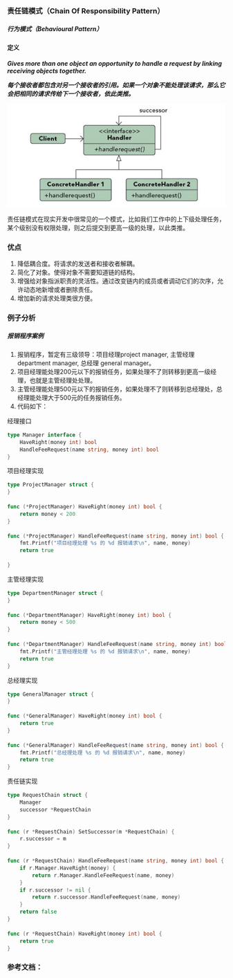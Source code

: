 ### 责任链模式（Chain Of Responsibility Pattern）
         
##### 行为模式（Behavioural Pattern）

#### 定义

***Gives more than one object an opportunity to handle a request by linking receiving objects together.***

***每个接收者都包含对另一个接收者的引用。如果一个对象不能处理该请求，那么它会把相同的请求传给下一个接收者，依此类推。***

![Chain_Of_Responsibility Pattern UML](https://github.com/nox60/go-design-pattern/blob/master/images/chain_of_responsibility_pattern.png)

责任链模式在现实开发中很常见的一个模式，比如我们工作中的上下级处理任务，某个级别没有权限处理，则之后提交到更高一级的处理，以此类推。

### 优点
1. 降低耦合度。将请求的发送者和接收者解耦。 
2. 简化了对象。使得对象不需要知道链的结构。 
3. 增强给对象指派职责的灵活性。通过改变链内的成员或者调动它们的次序，允许动态地新增或者删除责任。 
4. 增加新的请求处理类很方便。

### 例子分析

##### 报销程序案例
1. 报销程序，暂定有三级领导：项目经理project manager, 主管经理 department manager, 总经理 general manager。
2. 项目经理能处理200元以下的报销任务，如果处理不了则转移到更高一级经理，也就是主管经理处处理。
3. 主管经理能处理500元以下的报销任务，如果处理不了则转移到总经理处，总经理能处理大于500元的任务报销任务。
4. 代码如下：

经理接口
```go
type Manager interface {
	HaveRight(money int) bool
	HandleFeeRequest(name string, money int) bool
}
```

项目经理实现
```go
type ProjectManager struct {
}

func (*ProjectManager) HaveRight(money int) bool {
	return money < 200
}

func (*ProjectManager) HandleFeeRequest(name string, money int) bool {
	fmt.Printf("项目经理处理 %s 的 %d 报销请求\n", name, money)
	return true

}
```

主管经理实现
```go
type DepartmentManager struct {
}

func (*DepartmentManager) HaveRight(money int) bool {
	return money < 500
}

func (*DepartmentManager) HandleFeeRequest(name string, money int) bool {
	fmt.Printf("主管经理处理 %s 的 %d 报销请求\n", name, money)
	return true
}
```

总经理实现
```go
type GeneralManager struct {
}

func (*GeneralManager) HaveRight(money int) bool {
	return true
}

func (*GeneralManager) HandleFeeRequest(name string, money int) bool {
	fmt.Printf("总经理处理 %s 的 %d 报销请求\n", name, money)
	return true
}
```

责任链实现
```go
type RequestChain struct {
	Manager
	successor *RequestChain
}

func (r *RequestChain) SetSuccessor(m *RequestChain) {
	r.successor = m
}

func (r *RequestChain) HandleFeeRequest(name string, money int) bool {
	if r.Manager.HaveRight(money) {
		return r.Manager.HandleFeeRequest(name, money)
	}
	if r.successor != nil {
		return r.successor.HandleFeeRequest(name, money)
	}
	return false
}

func (r *RequestChain) HaveRight(money int) bool {
	return true
}
```





### 参考文档：
